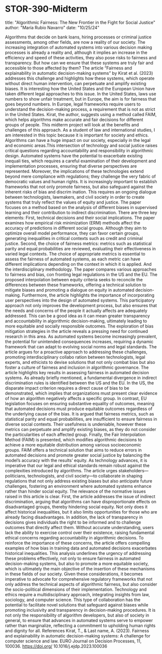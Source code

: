 # STOR-390-Midterm

title: "Algorithmic Fairness: The New Frontier in the Fight for Social Justice"
author: "María Rubio Navarro"
date: "10/25/24"

Algorithms that decide on bank loans, hiring processes or criminal justice assessments, among other fields,
 are now a reality of our society. The increasing integration of automated systems into various decision
making processes is already a reality and, although it implies an increase in the efficiency and speed of these
 activities, they also pose risks to fairness and transparency. But how can we ensure that these systems are
 truly fair and accessible to those affected by them? The article “Fairness and explainability in automatic
 decision-making systems” by Kirat et al. (2023) addresses this challenge and highlights how these systems,
 which operate without direct human intervention, can perpetuate and amplify existing biases.
 It is interesting how the United States and the European Union have taken different legal approaches to this
 issue. In the United States, laws use numbers to show unfair treatment, but in Europe, the aim is for fairness
 that goes beyond numbers. In Europe, legal frameworks require users to understand the decision-making
 process, a requirement that is not as strict in the United States.
 Kirat, the author, suggests using a method called FAIM, which helps algorithms make accurate and fair
 decisions for different groups of people. This midterm project will look at the benefits and challenges of this
 approach. As a student of law and international studies, I am interested in this topic because it is important
 for society and ethics. Algorithms can have a huge impact on our society, especially in the legal and economic
 areas.This intersection of technology and social justice raises critical questions regarding accountability and
 responsibility in algorithmic design. Automated systems have the potential to exacerbate existing inequali
ties, which requires a careful examination of their development and implementation processes, ensuring that
 diverse perspectives are represented.
 Moreover, the implications of these technologies extend beyond mere compliance with regulations; they
 challenge the very fabric of democratic values and human rights. It is increasingly important to establish
 frameworks that not only promote fairness, but also safeguard against the inherent risks of bias and discrim
ination. This requires an ongoing dialogue between technologists, lawmakers, and civil society in order to
 create systems that truly reflect the values of equity and justice.
 The paper focuses on a method based on the analysis of different biases in supervised learning and their
 contribution to indirect discrimination. There are three key elements:
 First, technical decisions and their social implications. The paper examines how empirical risk minimization
 (ERM) methods affect the accuracy of predictions in different social groups. Although they aim to optimize
 overall model performance, they can favor certain groups, generating inequalities in critical contexts such as
 credit and criminal justice.
 Second, the choice of fairness metrics: metrics such as statistical parity and equal probabilities are reviewed,
 evaluating their effectiveness in varied legal contexts. The choice of appropriate metrics is essential to assess
 the fairness of automated systems, as each metric can have different implications depending on the context
 in which it is applied.
 And the interdisciplinary methodology. The paper compares various approaches to fairness and bias, con
fronting legal regulations in the US and the EU. The proposed interpolation between equity criteria seeks
to reconcile the differences between these frameworks, offering a technical solution to mitigate biases and
 promoting a dialogue on equity in automated decision-making.
 Furthermore, the article highlights the importance of incorporating user perspectives into the design of
 automated systems. This participatory approach not only improves the development process, but also
 ensures that the needs and concerns of the people it actually affects are adequately addressed. This can be a
 good idea as it can mean greater transparency and accountability in algorithmic decision-making, ultimately
 leading to more equitable and socially responsible outcomes.
 The exploration of bias mitigation strategies in the article reveals a pressing need for continued research in
 this area. As automated systems become increasingly prevalent, the potential for unintended consequences
 increases, requiring a dynamic framework that can adapt to evolving social norms and legal standards. The
 article argues for a proactive approach to addressing these challenges, promoting interdisciplinary collabo
ration between technologists, legal experts, and ethicists to devise solutions that not only combat bias but
 also foster a culture of fairness and inclusion in algorithmic governance.
 The article highlights key results in assessing fairness in automated decision systems. As already briefly
 mentioned, a fundamental divergence in indirect discrimination rules is identified between the US and the
 EU. In the US, the disparate impact criterion requires a direct cause of bias to be demonstrated, which implies
 that organizations must present clear evidence of how an algorithm negatively affects a specific group. In
 contrast, EU legislation focuses on ensuring substantive equality of outcomes, meaning that automated
 decisions must produce equitable outcomes regardless of the underlying cause of the bias.
 It is argued that fairness metrics, such as statistical parity and equal probabilities, are insufficient to ensure
 fairness in diverse social contexts. Their usefulness is undeniable, however these metrics can perpetuate and
 amplify existing biases, as they do not consider the particularities of each affected group. Finally, the Fair
 Interpolation Method (FAIM) is presented, which modifies algorithmic decisions to achieve a more equitable
 distribution among various socioeconomic groups. FAIM offers a technical solution that aims to reduce
 errors in automated decisions and promote greater social justice by balancing the model’s accuracy with the
 results’ equity.
 As technology advances, it is imperative that our legal and ethical standards remain robust against the
 complexities introduced by algorithms. The article urges stakeholders—politicians, technologists, and civil
 society—to collaborate in shaping regulations that not only address existing biases but also anticipate future
 challenges, fostering an environment where automated systems enhance rather than hinder social equity.
 The relevance of the normative issues raised in this article is clear. First, the article addresses the issue of
 indirect discrimination, arguing that algorithms can have disproportionate effects on disadvantaged groups,
 thereby hindering social equity. Not only does it affect historical inequalities, but it also limits opportunities
 for those who are already facing disadvantages.
 In addition, the lack of transparency in decisions gives individuals the right to be informed and to challenge
 outcomes that directly affect them. Without accurate understanding, users lack the ability to exercise control
 over their existence, raising fundamental ethical concerns regarding accountability in algorithmic decisions.
 To reinforce the importance of these concerns, the article offers compelling examples of how bias in training
 data and automated decisions exacerbates historical inequalities. This analysis underlines the urgency of
 addressing these problems effectively, not only to ensure fairness in automated decision-making systems, but
 also to promote a more equitable society, which is ultimately the main objective of the insertion of these
 mechanisms in these fields of our society.
 Given these considerations, it becomes imperative to advocate for comprehensive regulatory frameworks that
 not only address the technical aspects of algorithmic fairness, but also consider the socio-political dimensions
 of their implementation. Technology and ethics require a multidisciplinary approach, integrating insights
 from law, sociology, and computer science. This type of collaboration has the potential to facilitate novel
 solutions that safeguard against biases while promoting inclusivity and transparency in decision-making
 procedures. It is not only the responsibility of algorithm developers, but also of society in general, to ensure
 that advances in automated systems serve to empower rather than marginalize, reflecting a commitment to
 upholding human rights and dignity for all.
References
 Kirat, T., & Last name, A. (2023). Fairness and explainability in automatic decision-making systems: A
 challenge for computer science and law. EURO Journal on Decision Processes, 11, 100036. https://doi.org/
 10.1016/j.ejdp.2023.100036
